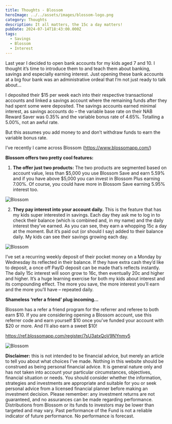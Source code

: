 ```yaml
---
title: Thoughts - Blossom
heroImage: ../../assets/images/blossom-logo.png
category: Thoughts
description: It all matters, the 15c a day matters!
pubDate: 2024-07-14T18:43:00.000Z
tags:
  - Savings
  - Blossom
  - Interest
---
```

Last year I decided to open bank accounts for my kids aged 7 and 10. I thought it’s time to introduce them to and teach them about banking, savings and especially earning interest. Just opening these bank accounts at a big four bank was an administrative ordeal that I’m not just ready to talk about… 

I deposited their $15 per week each into their respective transactional accounts and linked a savings account where the remaining funds after they had spent some were deposited. The savings accounts earned minimal interest, as savings accounts do – the variable base rate on their NAB Reward Saver was 0.35% and the variable bonus rate of 4.65%. Totalling a 5.00%, not an awful rate. 

But this assumes you add money to and don’t withdraw funds to earn the variable bonus rate. 

I’ve recently I came across Blossom (https://www.blossomapp.com/)  

 **Blossom offers two pretty cool features:** 

1. **The offer just two products:** The two products are segmented based on account value, less than $5,000 you use Blossom Save and earn 5.59% and if you have above $5,000 you can invest in Blossom Plus earning 7.00%. Of course, you could have more in Blossom Save earning 5.95% interest too. 

![Blossom](../../assets/images/blossom-1.jpg "Blossom")



2. **They pay interest into your account daily.** This is the feature that has my kids super interested in savings. Each day they ask me to log in to check their balance (which is combined and, in my name) and the daily interest they’ve earned. As you can see, they earn a whopping 15c a day at the moment. But it’s paid out (or should I say) added to their balance daily. My kids can see their savings growing each day. 

![Blossom ](../../assets/images/blossom-2.jpg "Blossom")

 I’ve set a recurring weekly deposit of their pocket money on a Monday by Wednesday its reflected in their balance. If they have extra cash they’d like to deposit, a once off PayID deposit can be made that’s reflects instantly. The daily 15c interest will soon grow to 16c, then eventually 20c and higher and higher. It’s a huge learning exercise for both my kids about interest and its compounding effect. The more you save, the more interest you’ll earn and the more you’ll have – repeated daily. 

**Shameless ‘refer a friend’ plug incoming…**

Blossom has a refer a friend program for the referrer and referee to both earn $10. If you are considering opening a Blossom account, use this referrer code and earn yourself $10 once you’ve funded your account with $20 or more. And I’ll also earn a sweet $10!

https://ref.blossomapp.com/register/7sU3atxQoV9NYnmy5

![Blossom](../../assets/images/blossom-3.jpg "Blossom")

 

**Disclaimer:** this is not intended to be financial advice, but merely an article to tell you about what choices I’ve made. Nothing in this website should be construed as being personal financial advice. It is general nature only and has not taken into account your particular circumstances, objectives, financial situation or needs. You should consider whether the information, strategies and investments are appropriate and suitable for you or seek personal advice from a licensed financial planner before making an investment decision. Please remember: any investment returns are not guaranteed, and no assurances can be made regarding performance. Distributions from Blossom or its funds to investors may be lower than targeted and may vary. Past performance of the Fund is not a reliable indicator of future performance. No performance is forecast.
